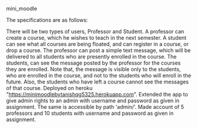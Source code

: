 mini_moodle

The specifications are as follows:

There will be two types of users, Professor and Student.
A professor can create a course, which he wishes to teach in the next semester.
A student can see what all courses are being floated, and can register in a course, or drop a course.
The professor can post a simple text message, which will be delivered to all students who are presently enrolled in the course.
The students, can see the message posted by the professor for the courses they are enrolled.
Note that, the message is visible only to the students, who are enrolled in the course, and not to the students who will enroll in the future. Also, the students who have left a course cannot see the messages of that course.
Deployed on heroku "https://minimoodlebytanishqg5325.herokuapp.com".
Extended the app to give admin rights to an admin with username and password as given in assignment. The same is accessible by path 'admin/'.
Made account of 5 professors and 10 students with username and password as given in assignment.
